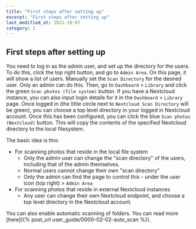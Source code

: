 ```yaml
---
title: "First steps after setting up"
excerpt: "First steps after setting up"
last_modified_at: 2021-10-07
category: 2
---
```


## First steps after setting up

You need to log in as the admin user, and set up the directory for the users. To do this, click the top right button,
and go to `Admin Area`. On this page, it will show a list of users. Manually set the `Scan Directory` for the desired
user. Only an admin can do this. Then, go to `Dashboard` > `Library` and click the green `Scan photos (file system)`
button. If you have a Nextcloud instance, you can also input login details for it in the `Dashboard` > `Library` page.
Once logged in (the little circle next to `Nextcloud Scan Directory` will be green), you can choose a top level
directory in your logged in Nextcloud account. Once this has been configured, you can click the blue `Scan photos
(Nextcloud)` button. This will copy the contents of the specified Nextcloud directory to the local filesystem.

The basic idea is this:

- For scanning photos that reside in the local file system
  - Only the admin user can change the "scan directory" of the users, including that of the admin themselves.
  - Normal users cannot change their own "scan directory"
  - Only the admin can find the page to control this - under the user icon (top right) > `Admin Area`
- For scanning photos that reside in external Nextcloud instances
  - Any user can change their own Nextcloud endpoint, and choose a top level directory in the Nextcloud account.

You can also enable automatic scanning of folders. You can read more [here]({% post_url user_guide/0000-02-02-auto_scan %}).